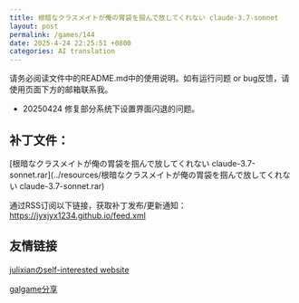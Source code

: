 ```yaml
---
title: 根暗なクラスメイトが俺の胃袋を掴んで放してくれない claude-3.7-sonnet
layout: post
permalink: /games/144
date: 2025-4-24 22:25:51 +0800
categories: AI translation
---
```



请务必阅读文件中的README.md中的使用说明。如有运行问题 or bug反馈，请使用页面下方的邮箱联系我。

- 20250424 修复部分系统下设置界面闪退的问题。

## 补丁文件：

[根暗なクラスメイトが俺の胃袋を掴んで放してくれない claude-3.7-sonnet.rar](../resources/根暗なクラスメイトが俺の胃袋を掴んで放してくれない claude-3.7-sonnet.rar)

 

通过RSS订阅以下链接，获取补丁发布/更新通知：https://jyxjyx1234.github.io/feed.xml

## 友情链接

[julixianのself-interested website](https://julixian-siw.worldsystem.top/) 

[galgame分享](https://t.me/galgpt)